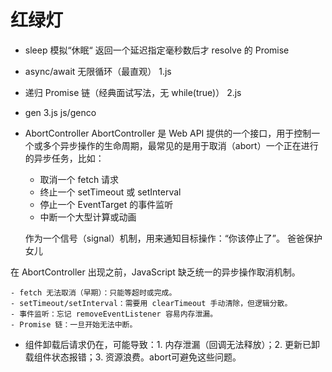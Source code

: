 # 红绿灯

- sleep 模拟“休眠“
    返回一个延迟指定毫秒数后才 resolve 的 Promise

- async/await 无限循环（最直观）
    1.js
- 递归 Promise 链（经典面试写法，无 while(true)）
    2.js
- gen
    3.js 
    js/genco
- AbortController
    AbortController 是 Web API 提供的一个接口，用于控制一个或多个异步操作的生命周期，最常见的是用于取消（abort）一个正在进行的异步任务，比如：

    - 取消一个 fetch 请求
    - 终止一个 setTimeout 或 setInterval
    - 停止一个 EventTarget 的事件监听
    - 中断一个大型计算或动画

    作为一个信号（signal）机制，用来通知目标操作：“你该停止了”。
    爸爸保护女儿

在 AbortController 出现之前，JavaScript 缺乏统一的异步操作取消机制。

    - fetch 无法取消（早期）：只能等超时或完成。
    - setTimeout/setInterval：需要用 clearTimeout 手动清除，但逻辑分散。
    - 事件监听：忘记 removeEventListener 容易内存泄漏。
    - Promise 链：一旦开始无法中断。


- 组件卸载后请求仍在，可能导致：1. 内存泄漏（回调无法释放）；2. 更新已卸载组件状态报错；3. 资源浪费。abort可避免这些问题。
